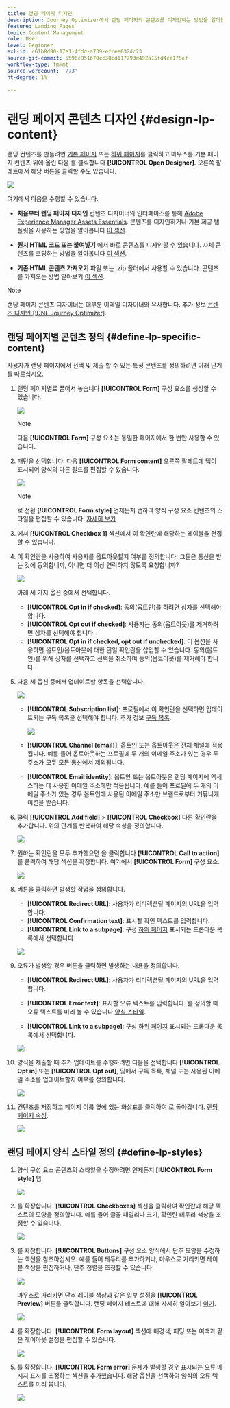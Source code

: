 ```yaml
---
title: 랜딩 페이지 디자인
description: Journey Optimizer에서 랜딩 페이지의 콘텐츠를 디자인하는 방법을 알아봅니다
feature: Landing Pages
topic: Content Management
role: User
level: Beginner
exl-id: c61b8d80-17e1-4fdd-a739-efcee032dc23
source-git-commit: 5596c851b70cc38cd117793d492a15fd4ce175ef
workflow-type: tm+mt
source-wordcount: '773'
ht-degree: 1%

---
```


# 랜딩 페이지 콘텐츠 디자인 {#design-lp-content}

랜딩 컨텐츠를 만들려면 [기본 페이지](create-lp.md#configure-primary-page) 또는 [하위 페이지](create-lp.md#configure-subpages)를 클릭하고 마우스를 기본 페이지 컨텐츠 위에 올린 다음 를 클릭합니다 **[!UICONTROL Open Designer]**. 오른쪽 팔레트에서 해당 버튼을 클릭할 수도 있습니다.

![](assets/lp_open-designer.png)

여기에서 다음을 수행할 수 있습니다.

* **처음부터 랜딩 페이지 디자인** 컨텐츠 디자이너의 인터페이스를 통해 [Adobe Experience Manager Assets Essentials](../design/assets-essentials.md). 콘텐츠를 디자인하거나 기본 제공 템플릿을 사용하는 방법을 알아봅니다 [이 섹션](../design/create-email-content.md).

* **원시 HTML 코드 또는 붙여넣기** 에서 바로 콘텐츠를 디자인할 수 있습니다. 자체 콘텐츠를 코딩하는 방법을 알아봅니다 [이 섹션](../design/code-content.md).

* **기존 HTML 콘텐츠 가져오기** 파일 또는 .zip 폴더에서 사용할 수 있습니다. 콘텐츠를 가져오는 방법 알아보기 [이 섹션](../design/existing-content.md).

>[!NOTE]
>
>랜딩 페이지 콘텐츠 디자이너는 대부분 이메일 디자이너와 유사합니다. 추가 정보 [콘텐츠 디자인 [!DNL Journey Optimizer]](../design/design-emails.md).

## 랜딩 페이지별 콘텐츠 정의 {#define-lp-specific-content}

사용자가 랜딩 페이지에서 선택 및 제출 할 수 있는 특정 콘텐츠를 정의하려면 아래 단계를 따르십시오.

1. 랜딩 페이지별로 끌어서 놓습니다 **[!UICONTROL Form]** 구성 요소를 생성할 수 있습니다.

   ![](assets/lp_designer-form-component.png)

   >[!NOTE]
   >
   >다음 **[!UICONTROL Form]** 구성 요소는 동일한 페이지에서 한 번만 사용할 수 있습니다.

1. 패턴을 선택합니다. 다음 **[!UICONTROL Form content]** 오른쪽 팔레트에 탭이 표시되어 양식의 다른 필드를 편집할 수 있습니다.

   ![](assets/lp_designer-form-content-options.png)

   >[!NOTE]
   >
   >로 전환 **[!UICONTROL Form style]** 언제든지 탭하여 양식 구성 요소 컨텐츠의 스타일을 편집할 수 있습니다. [자세히 보기](#define-lp-styles)

1. 에서 **[!UICONTROL Checkbox 1]** 섹션에서 이 확인란에 해당하는 레이블을 편집할 수 있습니다.

1. 이 확인란을 사용하여 사용자를 옵트아웃할지 여부를 정의합니다. 그들은 통신을 받는 것에 동의합니까, 아니면 더 이상 연락하지 않도록 요청합니까?

   ![](assets/lp_designer-form-update.png)

   아래 세 가지 옵션 중에서 선택합니다.

   * **[!UICONTROL Opt in if checked]**: 동의(옵트인)를 하려면 상자를 선택해야 합니다.
   * **[!UICONTROL Opt out if checked]**: 사용자는 동의(옵트아웃)를 제거하려면 상자를 선택해야 합니다.
   * **[!UICONTROL Opt in if checked, opt out if unchecked]**: 이 옵션을 사용하면 옵트인/옵트아웃에 대한 단일 확인란을 삽입할 수 있습니다. 동의(옵트인)를 위해 상자를 선택하고 선택을 취소하여 동의(옵트아웃)를 제거해야 합니다.

1. 다음 세 옵션 중에서 업데이트할 항목을 선택합니다.

   ![](assets/lp_designer-form-update-options.png)

   * **[!UICONTROL Subscription list]**: 프로필에서 이 확인란을 선택하면 업데이트되는 구독 목록을 선택해야 합니다. 추가 정보 [구독 목록](subscription-list.md).

      ![](assets/lp_designer-form-subs-list.png)

   * **[!UICONTROL Channel (email)]**: 옵트인 또는 옵트아웃은 전체 채널에 적용됩니다. 예를 들어 옵트아웃하는 프로필에 두 개의 이메일 주소가 있는 경우 두 주소가 모두 모든 통신에서 제외됩니다.

   * **[!UICONTROL Email identity]**: 옵트인 또는 옵트아웃은 랜딩 페이지에 액세스하는 데 사용한 이메일 주소에만 적용됩니다. 예를 들어 프로필에 두 개의 이메일 주소가 있는 경우 옵트인에 사용된 이메일 주소만 브랜드로부터 커뮤니케이션을 받습니다.

1. 클릭 **[!UICONTROL Add field]** > **[!UICONTROL Checkbox]** 다른 확인란을 추가합니다. 위의 단계를 반복하여 해당 속성을 정의합니다.

   ![](assets/lp_designer-form-checkbox-2.png)

1. 원하는 확인란을 모두 추가했으면 을 클릭합니다 **[!UICONTROL Call to action]** 를 클릭하여 해당 섹션을 확장합니다. 여기에서 **[!UICONTROL Form]** 구성 요소.

   ![](assets/lp_designer-form-call-to-action.png)

1. 버튼을 클릭하면 발생할 작업을 정의합니다.

   * **[!UICONTROL Redirect URL]**: 사용자가 리디렉션될 페이지의 URL을 입력합니다.
   * **[!UICONTROL Confirmation text]**: 표시할 확인 텍스트를 입력합니다.
   * **[!UICONTROL Link to a subpage]**: 구성 [하위 페이지](create-lp.md#configure-subpages) 표시되는 드롭다운 목록에서 선택합니다.

   ![](assets/lp_designer-form-confirmation-action.png)

1. 오류가 발생할 경우 버튼을 클릭하면 발생하는 내용을 정의합니다.

   * **[!UICONTROL Redirect URL]**: 사용자가 리디렉션될 페이지의 URL을 입력합니다.
   * **[!UICONTROL Error text]**: 표시할 오류 텍스트를 입력합니다. 를 정의할 때 오류 텍스트를 미리 볼 수 있습니다 [양식 스타일](#define-lp-styles).

   * **[!UICONTROL Link to a subpage]**: 구성 [하위 페이지](create-lp.md#configure-subpages) 표시되는 드롭다운 목록에서 선택합니다.

   ![](assets/lp_designer-form-error.png)

1. 양식을 제출할 때 추가 업데이트를 수행하려면 다음을 선택합니다 **[!UICONTROL Opt in]** 또는 **[!UICONTROL Opt out]**, 및에서 구독 목록, 채널 또는 사용된 이메일 주소를 업데이트할지 여부를 정의합니다.

   ![](assets/lp_designer-form-additionnal-update.png)

1. 컨텐츠를 저장하고 페이지 이름 옆에 있는 화살표를 클릭하여 로 돌아갑니다. [랜딩 페이지 속성](create-lp.md#configure-primary-page).

   ![](assets/lp_designer-form-save.png)

<!--Will the name Email Designer be kept if you can also design LP with the same tool? > To modify in Messages section > content designer or Designer-->

## 랜딩 페이지 양식 스타일 정의 {#define-lp-styles}

1. 양식 구성 요소 콘텐츠의 스타일을 수정하려면 언제든지 **[!UICONTROL Form style]** 탭.

   ![](assets/lp_designer-form-style.png)

1. 를 확장합니다. **[!UICONTROL Checkboxes]** 섹션을 클릭하여 확인란과 해당 텍스트의 모양을 정의합니다. 예를 들어 글꼴 패밀리나 크기, 확인란 테두리 색상을 조정할 수 있습니다.

   ![](assets/lp_designer-form-style-checkboxes.png)

1. 를 확장합니다. **[!UICONTROL Buttons]** 구성 요소 양식에서 단추 모양을 수정하는 섹션을 참조하십시오. 예를 들어 테두리를 추가하거나, 마우스로 가리키면 레이블 색상을 편집하거나, 단추 정렬을 조정할 수 있습니다.

   ![](assets/lp_designer-form-style-buttons.png)

   마우스로 가리키면 단추 레이블 색상과 같은 일부 설정을 **[!UICONTROL Preview]** 버튼을 클릭합니다. 랜딩 페이지 테스트에 대해 자세히 알아보기 [여기](create-lp.md#test-landing-page).

   ![](assets/lp_designer-form-style-buttons-preview.png)

1. 를 확장합니다. **[!UICONTROL Form layout]** 섹션에 배경색, 패딩 또는 여백과 같은 레이아웃 설정을 편집할 수 있습니다.

   ![](assets/lp_designer-form-style-layout.png)

1. 를 확장합니다. **[!UICONTROL Form error]** 문제가 발생할 경우 표시되는 오류 메시지 표시를 조정하는 섹션을 추가했습니다. 해당 옵션을 선택하여 양식의 오류 텍스트를 미리 봅니다.

   ![](assets/lp_designer-form-error-preview.png)

